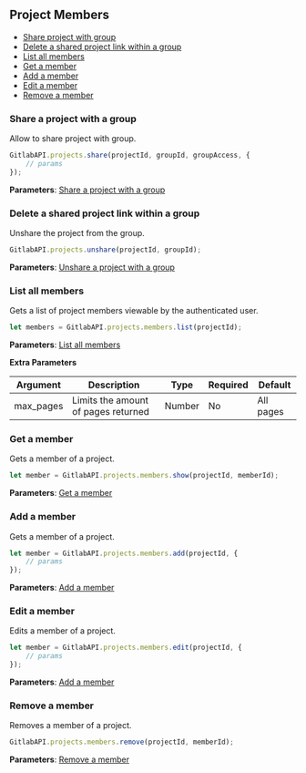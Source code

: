 ## Project Members

* [Share project with group](#share-project-with-group)
* [Delete a shared project link within a group](#delete-a-shared-project-link-within-a-group)
* [List all members](#list-all-members-of-a-project)
* [Get a member](#get-a-member-of-a-project)
* [Add a member](#add-a-member-of-a-project)
* [Edit a member](#edit-a-member-of-a-project)
* [Remove a member](#remove-a-member-of-a-project)

### Share a project with a group

Allow to share project with group.

```javascript
GitlabAPI.projects.share(projectId, groupId, groupAccess, {
	// params
});
```
**Parameters**: [Share a project with a group](https://github.com/gitlabhq/gitlabhq/blob/master/doc/api/projects.md#share-project-with-group)

### Delete a shared project link within a group

Unshare the project from the group.

```javascript
GitlabAPI.projects.unshare(projectId, groupId);
```
**Parameters**: [Unshare a project with a group](https://github.com/gitlabhq/gitlabhq/blob/master/doc/api/projects.md#delete-a-shared-project-within-group)

### List all members

Gets a list of project members viewable by the authenticated user.

```javascript
let members = GitlabAPI.projects.members.list(projectId);
```
**Parameters**: [List all members](https://github.com/gitlabhq/gitlabhq/blob/master/doc/api/members.md#list-all-members-of-a-group-or-project)

**Extra Parameters**

| Argument      | Description              | Type     | Required | Default           |
|---------------|--------------------------|----------|----------|-------------------|
| max_pages     |Limits the amount of pages returned | Number   | No       |  All pages         |

### Get a member

Gets a member of a project.

```javascript
let member = GitlabAPI.projects.members.show(projectId, memberId);
```
**Parameters**: [Get a member](https://github.com/gitlabhq/gitlabhq/blob/master/doc/api/members.md#get-a-member-of-a-group-or-project)

### Add a member

Gets a member of a project.

```javascript
let member = GitlabAPI.projects.members.add(projectId, {
	// params
});
```
**Parameters**: [Add a member](https://github.com/gitlabhq/gitlabhq/blob/master/doc/api/members.md#add-a-member-to-a-group-or-project)

### Edit a member

Edits a member of a project.

```javascript
let member = GitlabAPI.projects.members.edit(projectId, {
	// params
});
```
**Parameters**: [Add a member](https://github.com/gitlabhq/gitlabhq/blob/master/doc/api/members.md#add-a-member-to-a-group-or-project)

### Remove a member

Removes a member of a project.

```javascript
GitlabAPI.projects.members.remove(projectId, memberId);
```
**Parameters**: [Remove a member](https://github.com/gitlabhq/gitlabhq/blob/master/doc/api/members.md#remove-a-member-to-a-group-or-project)
